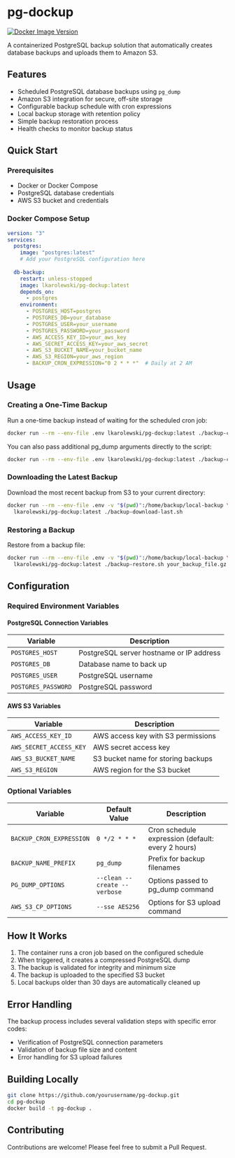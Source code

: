 # pg-dockup

[![Docker Image Version](https://img.shields.io/docker/v/lkarolewski/pg-dockup?sort=semver)](https://hub.docker.com/r/lkarolewski/pg-dockup)

A containerized PostgreSQL backup solution that automatically creates database backups and uploads them to Amazon S3.

## Features

- Scheduled PostgreSQL database backups using `pg_dump`
- Amazon S3 integration for secure, off-site storage
- Configurable backup schedule with cron expressions
- Local backup storage with retention policy
- Simple backup restoration process
- Health checks to monitor backup status

## Quick Start

### Prerequisites

- Docker or Docker Compose
- PostgreSQL database credentials
- AWS S3 bucket and credentials

### Docker Compose Setup

```yaml
version: "3"
services:
  postgres:
    image: "postgres:latest"
    # Add your PostgreSQL configuration here
    
  db-backup:
    restart: unless-stopped
    image: lkarolewski/pg-dockup:latest
    depends_on:
      - postgres
    environment:
      - POSTGRES_HOST=postgres
      - POSTGRES_DB=your_database
      - POSTGRES_USER=your_username
      - POSTGRES_PASSWORD=your_password
      - AWS_ACCESS_KEY_ID=your_aws_key
      - AWS_SECRET_ACCESS_KEY=your_aws_secret
      - AWS_S3_BUCKET_NAME=your_bucket_name
      - AWS_S3_REGION=your_aws_region
      - BACKUP_CRON_EXPRESSION="0 2 * * *"  # Daily at 2 AM
```

## Usage

### Creating a One-Time Backup

Run a one-time backup instead of waiting for the scheduled cron job:

```bash
docker run --rm --env-file .env lkarolewski/pg-dockup:latest ./backup-create.sh
```

You can also pass additional pg_dump arguments directly to the script:

```bash
docker run --rm --env-file .env lkarolewski/pg-dockup:latest ./backup-create.sh --schema=public --no-owner
```

### Downloading the Latest Backup

Download the most recent backup from S3 to your current directory:

```bash
docker run --rm --env-file .env -v "$(pwd)":/home/backup/local-backup \
  lkarolewski/pg-dockup:latest ./backup-download-last.sh
```

### Restoring a Backup

Restore from a backup file:

```bash
docker run --rm --env-file .env -v "$(pwd)":/home/backup/local-backup \
  lkarolewski/pg-dockup:latest ./backup-restore.sh your_backup_file.gz
```

## Configuration

### Required Environment Variables

#### PostgreSQL Connection Variables

| Variable | Description |
|----------|-------------|
| `POSTGRES_HOST` | PostgreSQL server hostname or IP address |
| `POSTGRES_DB` | Database name to back up |
| `POSTGRES_USER` | PostgreSQL username |
| `POSTGRES_PASSWORD` | PostgreSQL password |

#### AWS S3 Variables

| Variable | Description |
|----------|-------------|
| `AWS_ACCESS_KEY_ID` | AWS access key with S3 permissions |
| `AWS_SECRET_ACCESS_KEY` | AWS secret access key |
| `AWS_S3_BUCKET_NAME` | S3 bucket name for storing backups |
| `AWS_S3_REGION` | AWS region for the S3 bucket |

### Optional Variables

| Variable | Default Value | Description |
|----------|---------------|-------------|
| `BACKUP_CRON_EXPRESSION` | `0 */2 * * *` | Cron schedule expression (default: every 2 hours) |
| `BACKUP_NAME_PREFIX` | `pg_dump` | Prefix for backup filenames |
| `PG_DUMP_OPTIONS` | `--clean --create --verbose` | Options passed to pg_dump command |
| `AWS_S3_CP_OPTIONS` | `--sse AES256` | Options for S3 upload command |

## How It Works

1. The container runs a cron job based on the configured schedule
2. When triggered, it creates a compressed PostgreSQL dump
3. The backup is validated for integrity and minimum size
4. The backup is uploaded to the specified S3 bucket
5. Local backups older than 30 days are automatically cleaned up

## Error Handling

The backup process includes several validation steps with specific error codes:
- Verification of PostgreSQL connection parameters
- Validation of backup file size and content
- Error handling for S3 upload failures

## Building Locally

```bash
git clone https://github.com/yourusername/pg-dockup.git
cd pg-dockup
docker build -t pg-dockup .
```

## Contributing

Contributions are welcome! Please feel free to submit a Pull Request.
